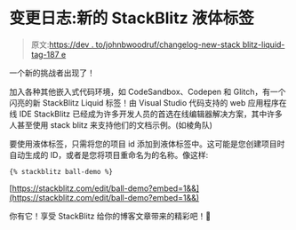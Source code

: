 # 变更日志:新的 StackBlitz 液体标签

> 原文:[https://dev . to/johnbwoodruf/changelog-new-stack blitz-liquid-tag-187 e](https://dev.to/johnbwoodruff/changelog-new-stackblitz-liquid-tag-187e)

一个新的挑战者出现了！

加入各种其他嵌入式代码环境，如 CodeSandbox、Codepen 和 Glitch，有一个闪亮的新 StackBlitz Liquid 标签！由 Visual Studio 代码支持的 web 应用程序在线 IDE StackBlitz 已经成为许多开发人员的首选在线编辑器解决方案，其中许多人甚至使用 stack blitz 来支持他们的文档示例。(如棱角队)

要使用液体标签，只需将您的项目 id 添加到液体标签中。这可能是您创建项目时自动生成的 ID，或者是您将项目重命名为的名称。像这样:

`{% stackblitz ball-demo %}`

[https://stackblitz.com/edit/ball-demo?embed=1&&](https://stackblitz.com/edit/ball-demo?embed=1&&)

你有它！享受 StackBlitz 给你的博客文章带来的精彩吧！🎉